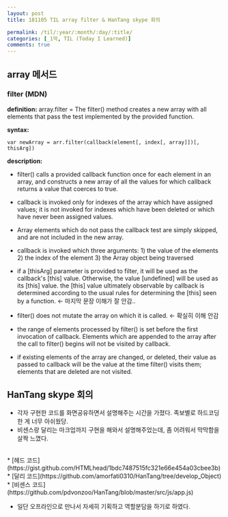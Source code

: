 ```yaml
---
layout: post
title: 181105 TIL array filter & HanTang skype 회의

permalink: /til/:year/:month/:day/:title/
categories: [_1막, TIL (Today I Learned)]
comments: true
---
```


## array 메서드

### filter (MDN)
**definition:** 
array.filter = The filter() method creates a new array with all elements that pass the test implemented by the provided function. <br>

**syntax:** 

```text
var newArray = arr.filter(callback(element[, index[, array]])[, thisArg])
```

**description:**
- filter() calls a provided callback function once for each element in an array, and constructs a new array of all the values for which callback returns a value that coerces to true.

- callback is invoked only for indexes of the array which have assigned values; it is not invoked for indexes which have been deleted or which have never been assigned values. 

- Array elements which do not pass the callback test are simply skipped, and are not included in the new array.

- callback is invoked which three arguments: 1) the value of the elements 2) the index of the element 3) the Array object being traversed

- if a [thisArg] parameter is provided to filter, it will be used as the callback's [this] value. Otherwise, the value [undefined] will be used as its [this] value. the [this] value ultimately observable by callback is determined according to the usual rules for determining the [this] seen by a function. <- 마지막 문장 이해가 잘 안감.. 

- filter() does not mutate the array on which it is called. <- 확실히 이해 안감

- the range of elements processed by filter() is set before the first invocation of callback. Elements which are appended to the array after the call to filter() begins will not be visited by callback.

- if existing elements of the array are changed, or deleted, their value as passed to callback will be the value at the time filter() visits them; elements that are deleted are not visited.


## HanTang skype 회의
- 각자 구현한 코드를 화면공유하면서 설명해주는 시간을 가졌다. 족보별로 하드코딩한 게 너무 아쉬웠당.
- 비센스랑 달리는 마크업까지 구현을 해와서 설명해주었는데, 좀 어려워서 막막함을 살짝 느꼈다. 
<br>
    * [헤드 코드](https://gist.github.com/HTMLhead/1bdc7487515fc321e66e454a03cbee3b)
<br>
    * [달리 코드](https://github.com/amorfati0310/HanTang/tree/develop_Object)
<br>
    * [비센스 코드](https://github.com/pdvonzoo/HanTang/blob/master/src/js/app.js)

- 일단 오프라인으로 만나서 자세히 기획하고 역할분담을 하기로 하였다. 
